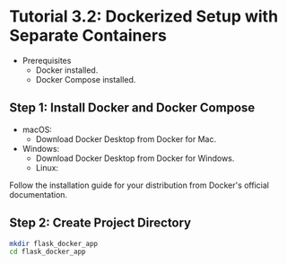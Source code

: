 # Tutorial 3.2: Dockerized Setup with Separate Containers

- Prerequisites
  - Docker installed.
  - Docker Compose installed.

## Step 1: Install Docker and Docker Compose
- macOS:
  - Download Docker Desktop from Docker for Mac.
- Windows:
  - Download Docker Desktop from Docker for Windows.
  - Linux:

Follow the installation guide for your distribution from Docker's official documentation.

## Step 2: Create Project Directory
```bash
mkdir flask_docker_app
cd flask_docker_app
```


